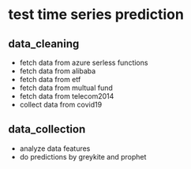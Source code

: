 # test time series prediction
## data_cleaning
- fetch data from azure serless functions
- fetch data from alibaba
- fetch data from etf
- fetch data from multual fund
- fetch data from telecom2014
- collect data from covid19
## data_collection
- analyze data features
- do predictions by greykite and prophet
